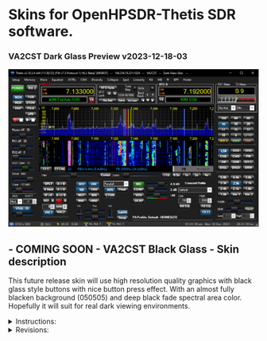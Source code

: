 # Skins for OpenHPSDR-Thetis SDR software.
 
 ### VA2CST Dark Glass Preview v2023-12-18-03

 ![](/VA2CST%20Dark%20Glass/VA2CST%20Dark%20Glass.png)

 ## - COMING SOON - VA2CST Black Glass - Skin description
 This future release skin will use high resolution quality graphics with 
 black glass style buttons with nice button press effect. With an almost fully 
 blacken background (050505) and deep black fade spectral area color.
 Hopefully it will suit for real dark viewing environments.

<details>

 <summary>Instructions:</summary>

 ## To download 
 Click the "Code" button and select "Download ZIP"
 from my [GitHub](https://github.com/Aleziss/OpenHPSDR-Thetis-Skins).

 You shall copy the `VA2CST Dark Glass` folder to your Thetis skin
 folder located at `C:\Users\YourName\AppData\Roaming\OpenHPSDR\Skins`.

 For PowerSDR, copy the `VA2CST Dark Glass` folder to your PowerSDR
 folder located at `C:\Users\YourName\AppData\Roaming\FlexRadio Systems\PowerSDR\Skins`
 but there might be visual issues as some of the graphics have changed
 in size and positions. Read the revision history, there are files that
 might be used in the folder to match older version of PowerSDR.

 ## VA2CST Dark Glass - Skin description
 This skin uses high resolution quality graphics with colored glass style 
 buttons along with a dark grey tone background and deep black fade spectral area color.
 Hopefully it will suit for dark viewing environments.
 ## VA2CST Dark Glass - Skin is tested with
 [Thetis v2.10.3.4-HL2 by MI0BOT](https://github.com/mi0bot).

 ## Notes
 I have not tested the VA2CST Dark Skin with other software like PowerSDR
 besides the version described previously. This skin is provided 
 as-is without any warranty that there will be no visual defects or 
 create instability on any of the OpenHPSDR family softwares.
 
 There are known graphical issues in "Collapse" Mode where some
 of the graphics go out of their visual aspect positions as
 some graphics are stretched within Thetis software.

 You can adjust the appearance to your liking. Note that you should
 not change the background color as buttons won't look as good since
 there does not seem to be support for transparancy as of this moment.

 
</details>

<details>
  <summary>Revisions:</summary>

 ## 2023-12-18-03.
 * VA2CST Dark Glass - Added xPA buttons to the option panel.
	* If you are in need to use the xPA buttons, rename `panelOptions.full.png` to `panelOptions.png`. This add space to the panel so the buttons won't overlap the previous smaller panel.
 * VA2CST Dark Glass - Update preview picture to reflect new xPA buttons and larger option panel.
 * Modified this file to reflect updates.
 
 ## 2023-12-18-02.
 * Reorder some of the previous modifications.

 ## 2023-12-18-01.
 * Corrections in the previous modifications.

 ## 2023-12-18-00.
 * Modified description details in this file for future new skins.
  
 ## 2023-12-07-04.
 * Update visual aspect of this file with separators for each updates.
 * Added separators to the instruction section.
 * Simplified some of the update description.
 
 ## 2023-12-07-03.
 * Reorder text in this file to show Preview Picture at the top and documentation below with pull down menues.

 ## 2023-12-07-02.
 * VA2CST Dark Glass - Upgraded Preview picture to reflect Thetis v2.10.3.4.

 ## 2023-12-07-01. 
 * VA2CST Dark Glass - Modified new Sub RX buttons as they have change size in Thetis v2.10.3.x. The previous Multi RX larger buttons are named `chkEnableMultiRX-0/1-v2.10.0.png` and still in the folder.
 	* Rename `chkEnableMultiRX-0/1-v2.10.0.png` to `chkEnableMultiRX-0/1.png` to get the larger Multi RX buttons version for Thetis v2.10.0.0. 
	
 ## 2023-12-07-00.
 * VA2CST Dark Glass - Multiple upgrade and adjustments to Thetis v2.10.3.4.
 * VA2CST Dark Glass - Upgraded panels resolution.
 * VA2CST Dark Glass - Modified VFO panel to be better adjusted around the VFO group of buttons. The previous VFO Panel is renamed `panelVFO-v2.10.0.png` and still in the folder.
	* Rename `panelVFO-v2.10.0.png` to `panelVFO.png` in case you would like to keep the previous version of Thetis 2.10.0.0.
 * VA2CST Dark Glass - Upgraded resolution of RIT and XIT buttons along with their Reset buttons.
 * VA2CST Dark Glass - There is a Panel Option named `panelOptions.full.png` that can be set for the full height of the Panel.
 	* Rename `panelOptions.full.png` to `panelOptions.png`. This add space to the panel so two other buttons could be added.

 ## 2023-12-05-01.
 * Correction of software names in this file.
 
 ## 2023-12-05-00.
 * VA2CST Dark Glass - Modified the preview screen picture to include tune slider. 

 ## 2023-12-04-01.
 * VA2CST Dark Glass - Added Tune slider bar and button cap that were missing.
  
 ## 2023-12-04-00.
 * Initial commit.

</details>
